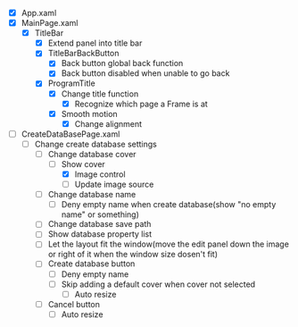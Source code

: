 - [x] App.xaml
- [x] MainPage.xaml
  - [x] TitleBar
    - [x] Extend panel into title bar
    - [x] TitleBarBackButton
      - [x] Back button global back function
      - [x] Back button disabled when unable to go back
    - [x] ProgramTitle
      - [x] Change title function
        - [x] Recognize which page a Frame is at
      - [x] Smooth motion
        - [x] Change alignment
- [ ] CreateDataBasePage.xaml
  - [ ] Change create database settings
    - [ ] Change database cover
      - [ ] Show cover
        - [x] Image control
        - [ ] Update image source
    - [ ] Change database name
      - [ ] Deny empty name when create database(show "no empty name" or something)
    - [ ] Change database save path
    - [ ] Show database property list
    - [ ] Let the layout fit the window(move the edit panel down the image or right of it when the window size dosen't fit)
    - [ ] Create database button
      - [ ] Deny empty name
      - [ ] Skip adding a default cover when cover not selected
        - [ ] Auto resize
    - [ ] Cancel button
      - [ ] Auto resize

